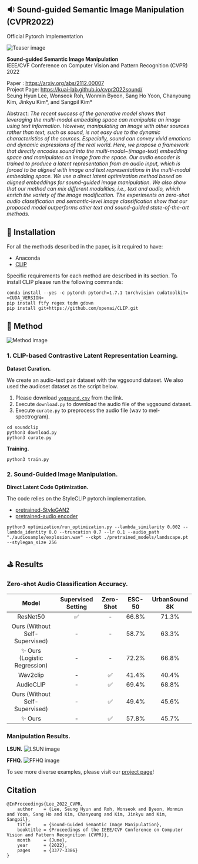 ##  :sound: Sound-guided Semantic Image Manipulation (CVPR2022)
Official Pytorch Implementation

![Teaser image](https://kr.object.ncloudstorage.com/cvpr2022/overview.png)


**Sound-guided Semantic Image Manipulation**<br>
IEEE/CVF Conference on Computer Vision and Pattern Recognition (CVPR) 2022

Paper : https://arxiv.org/abs/2112.00007 <br>
Project Page: https://kuai-lab.github.io/cvpr2022sound/ <br>
Seung Hyun Lee, Wonseok Roh, Wonmin Byeon, Sang Ho Yoon, Chanyoung Kim, Jinkyu Kim*, and Sangpil Kim* <br>

Abstract: *The recent success of the generative model shows that leveraging the multi-modal embedding space can manipulate an image using text information. However, manipulating an image with other sources rather than text, such as sound, is not easy due to the dynamic characteristics of the sources. Especially, sound can convey vivid emotions and dynamic expressions of the real world. Here, we propose a framework that directly encodes sound into the multi-modal~(image-text) embedding space and manipulates an image from the space. Our audio encoder is trained to produce a latent representation from an audio input, which is forced to be aligned with image and text representations in the multi-modal embedding space. We use a direct latent optimization method based on aligned embeddings for sound-guided image manipulation. We also show that our method can mix different modalities, i.e., text and audio, which enrich the variety of the image modification. The experiments on zero-shot audio classification and semantic-level image classification show that our proposed model outperforms other text and sound-guided state-of-the-art methods.*

## :floppy_disk: Installation
For all the methods described in the paper, is it required to have:
- Anaconda
- [CLIP](https://github.com/openai/CLIP)

Specific requirements for each method are described in its section. 
To install CLIP please run the following commands:
  ```shell script
conda install --yes -c pytorch pytorch=1.7.1 torchvision cudatoolkit=<CUDA_VERSION>
pip install ftfy regex tqdm gdown
pip install git+https://github.com/openai/CLIP.git
```

## :hammer: Method
![Method image](https://kr.object.ncloudstorage.com/cvpr2022/main_figure.png)

### 1. CLIP-based Contrastive Latent Representation Learning.
**Dataset Curation.**

We create an audio-text pair dataset with the vggsound dataset. We also used the audioset dataset as the script below.

1. Please download [`vggsound.csv`](https://www.robots.ox.ac.uk/~vgg/data/vggsound/) from the link.
2. Execute `download.py` to download the audio file of the vggsound dataset.
2. Execute `curate.py` to preprocess the audio file (wav to mel-spectrogram).
```
cd soundclip
python3 download.py
python3 curate.py
```
**Training.**
```
python3 train.py
```

### 2. Sound-Guided Image Manipulation.
**Direct Latent Code Optimization.**

The code relies on the StyleCLIP pytorch implementation. 

- [pretrained-StyleGAN2](https://kr.object.ncloudstorage.com/cvpr2022/landscape.pt)
- [pretrained-audio encoder](https://kr.object.ncloudstorage.com/cvpr2022/resnet18_57.pth)

```
python3 optimization/run_optimization.py --lambda_similarity 0.002 --lambda_identity 0.0 --truncation 0.7 --lr 0.1 --audio_path "./audiosample/explosion.wav" --ckpt ./pretrained_models/landscape.pt --stylegan_size 256
```
## :golf: Results

### Zero-shot Audio Classification Accuracy.
|Model| Supervised Setting  | Zero-Shot  |  ESC-50 |  UrbanSound 8K |
|:-:|:-:|:-:|:-:|:-:|
| ResNet50  |  :white_check_mark: |  - | 66.8%  | 71.3%  |
|  Ours (Without Self-Supervised) | -  | -  | 58.7%  | 63.3%  |
|  :sparkles: Ours (Logistic Regression) |  - |  - |  72.2% |  66.8% |
|  Wav2clip |  - |  :white_check_mark: |  41.4% | 40.4%  |
| AudioCLIP  | - | :white_check_mark:  | 69.4%  | 68.8%  |
| Ours (Without Self-Supervised)  |  - |  :white_check_mark: |  49.4% | 45.6%  |
| :sparkles: Ours  |  - |  :white_check_mark: | 57.8%  | 45.7%  |



### Manipulation Results.

**LSUN.**
![LSUN image](https://kr.object.ncloudstorage.com/cvpr2022/figure4_submission.png)  

**FFHQ.**
![FFHQ image](https://kr.object.ncloudstorage.com/cvpr2022/figure5_submission.png)

To see more diverse examples, please visit our [project page](https://kuai-lab.github.io/cvpr2022sound/)!  

## Citation
```
@InProceedings{Lee_2022_CVPR,
    author    = {Lee, Seung Hyun and Roh, Wonseok and Byeon, Wonmin and Yoon, Sang Ho and Kim, Chanyoung and Kim, Jinkyu and Kim, Sangpil},
    title     = {Sound-Guided Semantic Image Manipulation},
    booktitle = {Proceedings of the IEEE/CVF Conference on Computer Vision and Pattern Recognition (CVPR)},
    month     = {June},
    year      = {2022},
    pages     = {3377-3386}
}
```
